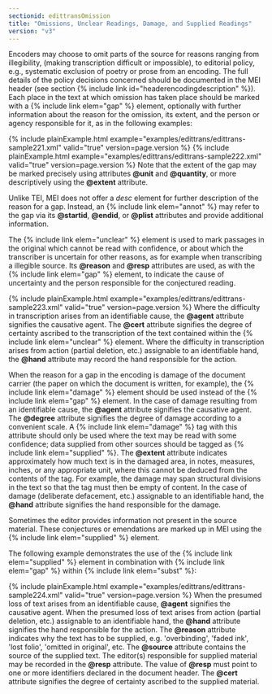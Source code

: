 ```yaml
---
sectionid: edittransOmission
title: "Omissions, Unclear Readings, Damage, and Supplied Readings"
version: "v3"
---
```


Encoders may choose to omit parts of the source for reasons ranging from illegibility,
(making transcription difficult or impossible), to editorial policy, e.g., systematic
exclusion of poetry or prose from an encoding. The full details of the policy decisions
concerned should be documented in the MEI header (see section {% include link id="headerencodingdescription" %}). Each place in the text at which omission has taken
place should be marked with a {% include link elem="gap" %} element, optionally with further
information about the reason for the omission, its extent, and the person or agency
responsible for it, as in the following examples:

{% include plainExample.html example="examples/edittrans/edittrans-sample221.xml" valid="true" version=page.version %}
{% include plainExample.html example="examples/edittrans/edittrans-sample222.xml" valid="true" version=page.version %}
Note that the extent of the gap may be marked precisely using attributes **@unit**
and **@quantity**, or more descriptively using the **@extent** attribute.

Unlike TEI, MEI does not offer a *desc* element for further description of
the reason for a gap. Instead, an {% include link elem="annot" %} may refer to the gap via its
**@startid**, **@endid**, or **@plist** attributes and provide
additional information.

The {% include link elem="unclear" %} element is used to mark passages in the original which
cannot be read with confidence, or about which the transcriber is uncertain for other
reasons, as for example when transcribing a illegible source. Its **@reason** and
**@resp** attributes are used, as with the {% include link elem="gap" %} element, to
indicate the cause of uncertainty and the person responsible for the conjectured
reading.

{% include plainExample.html example="examples/edittrans/edittrans-sample223.xml" valid="true" version=page.version %}
Where the difficulty in transcription arises from an identifiable cause, the
**@agent** attribute signifies the causative agent. The **@cert** attribute
signifies the degree of certainty ascribed to the transcription of the text contained
within
the {% include link elem="unclear" %} element. Where the difficulty in transcription arises from
action (partial deletion, etc.) assignable to an identifiable hand, the **@hand**
attribute may record the hand responsible for the action.

When the reason for a gap in the encoding is damage of the document carrier (the paper
on
which the document is written, for example), the {% include link elem="damage" %} element should
be used instead of the {% include link elem="gap" %} element. In the case of damage resulting
from an identifiable cause, the **@agent** attribute signifies the causative agent.
The **@degree** attribute signifies the degree of damage according to a convenient
scale. A {% include link elem="damage" %} tag with this attribute should only be used where the
text may be read with some confidence; data supplied from other sources should be
tagged as
{% include link elem="supplied" %}. The **@extent** attribute indicates approximately
how much text is in the damaged area, in notes, measures, inches, or any appropriate
unit,
where this cannot be deduced from the contents of the tag. For example, the damage
may span
structural divisions in the text so that the tag must then be empty of content. In
the case
of damage (deliberate defacement, etc.) assignable to an identifiable hand, the
**@hand** attribute signifies the hand responsible for the damage.

Sometimes the editor provides information not present in the source material. These
conjectures or emendations are marked up in MEI using the {% include link elem="supplied" %}
element.

The following example demonstrates the use of the {% include link elem="supplied" %} element in
combination with {% include link elem="gap" %} within {% include link elem="subst" %}:

{% include plainExample.html example="examples/edittrans/edittrans-sample224.xml" valid="true" version=page.version %}
When the presumed loss of text arises from an identifiable cause, **@agent**
signifies the causative agent. When the presumed loss of text arises from action (partial
deletion, etc.) assignable to an identifiable hand, the **@hand** attribute signifies
the hand responsible for the action. The **@reason** attribute indicates why the text
has to be supplied, e.g. 'overbinding', 'faded ink', 'lost folio', 'omitted in original',
etc. The **@source** attribute contains the source of the supplied text. The editor(s)
responsible for supplied material may be recorded in the **@resp** attribute. The
value of **@resp** must point to one or more identifiers declared in the document
header. The **@cert** attribute signifies the degree of certainty ascribed to the
supplied material.

